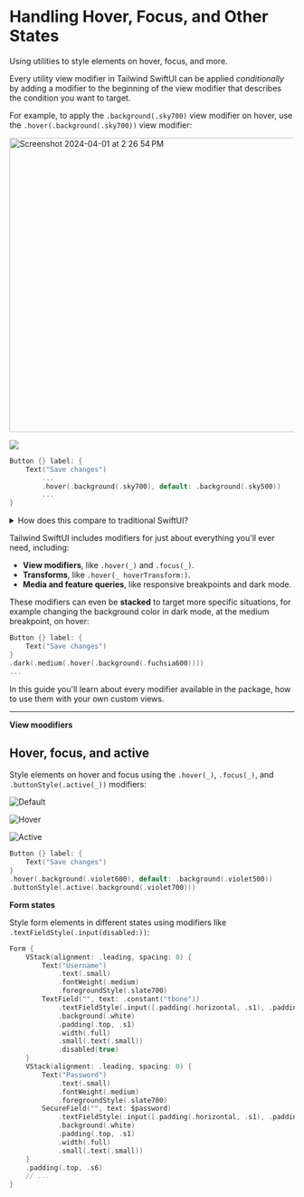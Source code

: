 #  Handling Hover, Focus, and Other States

Using utilities to style elements on hover, focus, and more.

Every utility view modifier in Tailwind SwiftUI can be applied *conditionally* by adding a modifier to the beginning of the view modifier that describes the condition you want to target.

For example, to apply the `.background(.sky700)` view modifier on hover, use the `.hover(.background(.sky700))` view modifier:

<img width="520" alt="Screenshot 2024-04-01 at 2 26 54 PM" src="https://github.com/josephchang10/TailwindSwiftUI/assets/5158525/a3e5d952-ddf9-4cbc-bbc9-9a2e9789322a">

![](https://github.com/josephchang10/TailwindSwiftUI/assets/5158525/0331eae6-f703-48aa-b7a3-574f9676acbe)

```swift
Button {} label: {
    Text("Save changes")
        ...
        .hover(.background(.sky700), default: .background(.sky500))
        ...
}
```

<details>
    <summary>How does this compare to traditional SwiftUI?</summary>
    
    When writing SwiftUI the traditional way, a `@State` property would be needed to track the hover state and update the view modifier based on the current state.
    
    ❌ Traditionally the hover state would be tracked with a `@State` property and a `onHover` modifier.
    
    ```swift
    @State private var isHovering = false
    
    var body: some View {
        Button {} label: {
            Text("Save changes")
                .background(isHovering ? Color(red: 3 / 255, green: 105 / 255, blue: 161 / 255) : Color(red: 14 / 255, green: 165 / 255, blue: 233 / 255))
        }
        .onHover { hovering in
            isHovering = hovering
        }
    }
    ```
    
    In Tailwind SwiftUI, rather than adding the styles for a hover state to an exsiting view, you can add another view modifier to the element that *only* does something on hover.
    
    ✅ In Tailwind SwiftUI, the `.hover(_, default:)` view modifier is used for the hover state and the default state
    
    ```swift
    .hover(.background(.sky700), default: .background(.sky500))
    ```swift
    
    Notice how `.hover(.background(.sky700), default: .background(.sky500))` defines styles for the hover state and the default state? The background is `.sky500` by default, but as soon as you hover an element with that view modifier, the background will change to `.sky700`.
    
    This is what we mean when we say a utility view modifier can be applied *conditionally* — by using modifiers you can control exactly how your design behaves in different states, without ever tracking states yourself.
</details>

Tailwind SwiftUI includes modifiers for just about everything you'll ever need, including:

* **View modifiers**, like `.hover(_)` and `.focus(_)`.
* **Transforms**, like `.hover(_ hoverTransform:)`.
* **Media and feature queries**, like responsive breakpoints and dark mode.

These modifiers can even be **stacked** to target more specific situations, for example changing the background color in dark mode, at the medium breakpoint, on hover:

```swift
Button {} label: {
    Text("Save changes")
}
.dark(.medium(.hover(.background(.fuchsia600))))
...
```

In this guide you'll learn about every modifier available in the package, how to use them with your own custom views.

---

**View moodifiers**
## Hover, focus, and active

Style elements on hover and focus using the `.hover(_)`, `.focus(_)`, and `.buttonStyle(.active(_))` modifiers:

![Default](https://github.com/josephchang10/TailwindSwiftUI/assets/5158525/256139cb-fd77-4e38-812b-f1c6fa6850c5)

![Hover](https://github.com/josephchang10/TailwindSwiftUI/assets/5158525/7cda9bc9-da23-452a-9cf9-bfb32680b754)

![Active](https://github.com/josephchang10/TailwindSwiftUI/assets/5158525/d8b9f555-9c50-4c75-9231-c3c04d446e85)

```swift
Button {} label: {
    Text("Save changes")
}
.hover(.background(.violet600), default: .background(.violet500))
.buttonStyle(.active(.background(.violet700)))
```


**Form states**

Style form elements in different states using modifiers like `.textFieldStyle(.input(disabled:))`:

```swift
Form {
    VStack(alignment: .leading, spacing: 0) {
        Text("Username")
            .text(.small)
            .fontWeight(.medium)
            .foregroundStyle(.slate700)
        TextField("", text: .constant("tbone"))
            .textFieldStyle(.input([.padding(.horizontal, .s1), .padding(.vertical, .s2)], default: [.border(.slate300, rounded: .medium), .shadow(.small)], disabled: [.background(.slate50), .foregroundStyle(.slate500), .border(.slate200, rounded: .medium)]))
            .background(.white)
            .padding(.top, .s1)
            .width(.full)
            .small(.text(.small))
            .disabled(true)
    }
    VStack(alignment: .leading, spacing: 0) {
        Text("Password")
            .text(.small)
            .fontWeight(.medium)
            .foregroundStyle(.slate700)
        SecureField("", text: $password)
            .textFieldStyle(.input([.padding(.horizontal, .s1), .padding(.vertical, .s2), .shadow(.small)], default: [.border(.slate300, rounded: .medium), .ring(thickness: .t0)], focused: [.border(.sky500, rounded: .medium), .ring(.sky500, thickness: .t1, rounded: .medium)]))
            .background(.white)
            .padding(.top, .s1)
            .width(.full)
            .small(.text(.small))
    }
    .padding(.top, .s6)
    // ...
}
```
